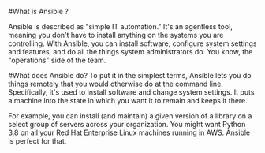#What is Ansible ?

Ansible is described as "simple IT automation." It's an agentless tool, meaning you don't have to install anything on the systems you are controlling. With Ansible, you can install software, configure system settings and features, and do all the things system administrators do. You know, the "operations" side of the team.

#What does Ansible do?
To put it in the simplest terms, Ansible lets you do things remotely that you would otherwise do at the command line. Specifically, it's used to install software and change system settings. It puts a machine into the state in which you want it to remain and keeps it there.

  For example, you can install (and maintain) a given version of a library on a select group of servers across your organization. You might want Python 3.8 on all your Red Hat Enterprise Linux machines running in AWS. Ansible is perfect for that.
